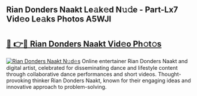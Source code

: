 ## Rian Donders Naakt Le𝚊k𝚎d N𝚞𝚍e - Part-Lx7 Vid𝚎o Le𝚊ks Photos A5WJl

# <h2><a href="http://fb1pxs.evod.top/?m=Rian+Donders+Naakt">🔗 👉🔴 Rian Donders Naakt Vid𝚎o Ph𝚘t𝚘s</a></h2>

[![Rian Donders Naakt N𝚞d𝚎s](https://i.imgur.com/8V9OHl7.gif)](http://fb1pxs.evod.top/?m=Rian+Donders+Naakt)
Online entertainer Rian Donders Naakt and digital artist, celebrated for disseminating dance and lifestyle content through collaborative dance performances and short videos. Thought-provoking thinker Rian Donders Naakt, known for their engaging ideas and innovative approach to problem-solving. 
